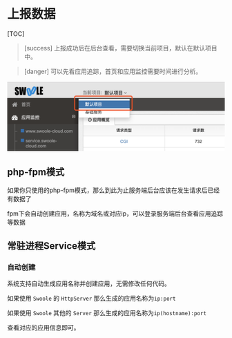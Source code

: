 # 上报数据
[TOC]

>[success] 上报成功后在后台查看，需要切换当前项目，默认在默认项目中。

>[danger] 可以先看应用追踪，首页和应用监控需要时间进行分析。

![image.png](images/1563785868630-ef28ef9d-2d60-4356-ac35-a232c86a003c.png)

## php-fpm模式

如果你只使用的php-fpm模式，那么到此为止服务端后台应该在发生请求后已经有数据了

fpm下会自动创建应用，名称为域名或对应ip，可以登录服务端后台查看应用追踪等数据

## 常驻进程Service模式

### 自动创建
系统支持自动生成应用名称并创建应用，无需修改任何代码。

如果使用 `Swoole` 的 `HttpServer` 那么生成的应用名称为`ip:port`

如果使用 `Swoole` 其他的 `Server` 那么生成的应用名称为`ip(hostname):port`

查看对应的应用信息即可。